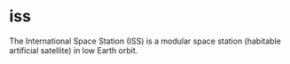 # iss
The International Space Station (ISS) is a modular space station (habitable artificial satellite) in low Earth orbit.

